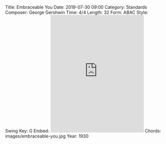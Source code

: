 Title: Embraceable You
Date: 2019-07-30 09:00
Category: Standards
Composer: George Gershwin
Time: 4/4
Length: 32
Form: ABAC
Style: Swing
Key: G
Embed: <iframe src="https://open.spotify.com/embed/user/thatdavidmiller/playlist/2C9ueCCRUWvPUh6MDYkSX5" width="300" height="380" frameborder="0" allowtransparency="true" allow="encrypted-media"></iframe>
Chords: images/embraceable-you.jpg
Year: 1930
